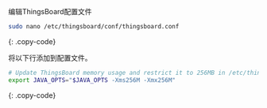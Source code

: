 编辑ThingsBoard配置文件

```bash 
sudo nano /etc/thingsboard/conf/thingsboard.conf
``` 
{: .copy-code}

将以下行添加到配置文件。

```bash
# Update ThingsBoard memory usage and restrict it to 256MB in /etc/thingsboard/conf/thingsboard.conf
export JAVA_OPTS="$JAVA_OPTS -Xms256M -Xmx256M"
```
{: .copy-code}